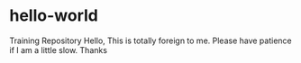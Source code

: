 # hello-world
Training Repository
Hello, This is totally foreign to me.  Please have patience if I am a little slow.  Thanks
